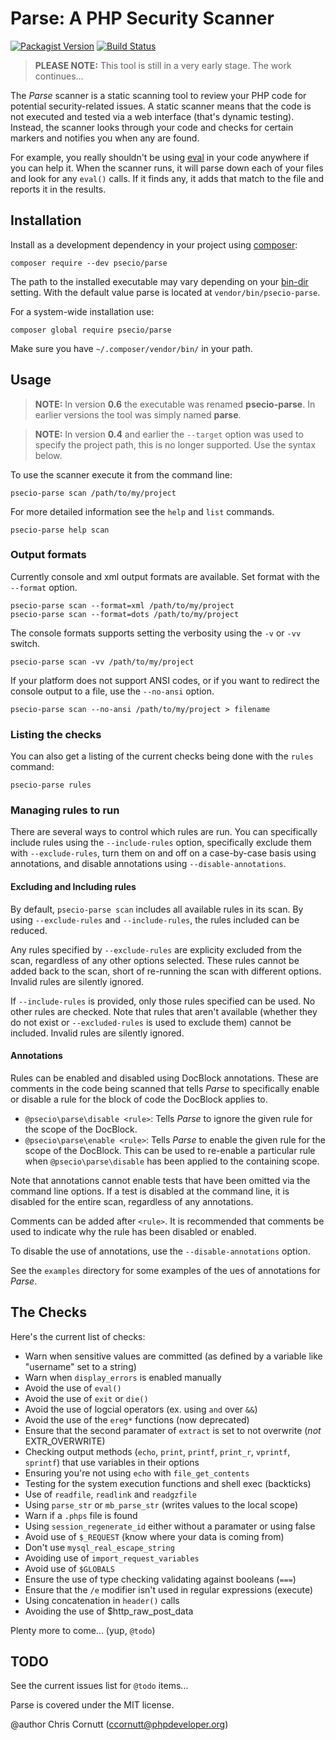 Parse: A PHP Security Scanner
=============================

[![Packagist Version](https://img.shields.io/packagist/v/psecio/parse.svg?style=flat-square)](https://packagist.org/packages/psecio/parse)
[![Build Status](https://img.shields.io/travis/psecio/parse/master.svg?style=flat-square)](https://travis-ci.org/psecio/parse)

> **PLEASE NOTE:** This tool is still in a very early stage. The work continues...

The *Parse* scanner is a static scanning tool to review your PHP code for potential security-related
issues. A static scanner means that the code is not executed and tested via a web interface (that's
dynamic testing). Instead, the scanner looks through your code and checks for certain markers and notifies
you when any are found.

For example, you really shouldn't be using [eval](http://php.net/eval) in your code anywhere if you can
help it. When the scanner runs, it will parse down each of your files and look for any `eval()` calls.
If it finds any, it adds that match to the file and reports it in the results.


Installation
------------
Install as a development dependency in your project using [composer](https://getcomposer.org/):

    composer require --dev psecio/parse

The path to the installed executable may vary depending on your
[bin-dir](https://getcomposer.org/doc/04-schema.md#config) setting. With the
default value parse is located at `vendor/bin/psecio-parse`.

For a system-wide installation use:

    composer global require psecio/parse

Make sure you have `~/.composer/vendor/bin/` in your path.


Usage
-----
> **NOTE:** In version **0.6** the executable was renamed **psecio-parse**. In earlier
> versions the tool was simply named **parse**.

> **NOTE:** In version **0.4** and earlier the `--target` option was used to specify the
> project path, this is no longer supported. Use the syntax below.

To use the scanner execute it from the command line:

    psecio-parse scan /path/to/my/project

For more detailed information see the `help` and `list` commands.

    psecio-parse help scan

### Output formats

Currently console and xml output formats are available. Set format with the `--format` option.

    psecio-parse scan --format=xml /path/to/my/project
    psecio-parse scan --format=dots /path/to/my/project

The console formats supports setting the verbosity using the `-v` or `-vv` switch.

    psecio-parse scan -vv /path/to/my/project

If your platform does not support ANSI codes, or if you want to redirect the console output
to a file, use the `--no-ansi` option.

    psecio-parse scan --no-ansi /path/to/my/project > filename

### Listing the checks

You can also get a listing of the current checks being done with the `rules` command:

    psecio-parse rules

### Managing rules to run

There are several ways to control which rules are run. You can specifically include rules using
the `--include-rules` option, specifically exclude them with `--exclude-rules`, turn them on and
off on a case-by-case basis using annotations, and disable annotations using
`--disable-annotations`.

#### Excluding and Including rules

By default, `psecio-parse scan` includes all available rules in its scan. By using
`--exclude-rules` and `--include-rules`, the rules included can be reduced.

Any rules specified by `--exclude-rules` are explicity excluded from the scan, regardless of any
other options selected. These rules cannot be added back to the scan, short of re-running the scan
with different options. Invalid rules are silently ignored.

If `--include-rules` is provided, only those rules specified can be used. No other rules are
checked. Note that rules that aren't available (whether they do not exist or `--excluded-rules` is
used to exclude them) cannot be included. Invalid rules are silently ignored.

#### Annotations

Rules can be enabled and disabled using DocBlock annotations. These are comments in the code being
scanned that tells *Parse* to specifically enable or disable a rule for the block of code the
DocBlock applies to.

* `@psecio\parse\disable <rule>`: Tells *Parse* to ignore the given rule for the scope of the
  DocBlock.
* `@psecio\parse\enable <rule>`: Tells *Parse* to enable the given rule for the scope of the
  DocBlock. This can be used to re-enable a particular rule when `@psecio\parse\disable` has been
  applied to the containing scope.

Note that annotations cannot enable tests that have been omitted via the command line options. If
a test is disabled at the command line, it is disabled for the entire scan, regardless of any
annotations.

Comments can be added after `<rule>`. It is recommended that comments be used to indicate why the
rule has been disabled or enabled.

To disable the use of annotations, use the `--disable-annotations` option.

See the `examples` directory for some examples of the ues of annotations for *Parse*.

The Checks
----------
Here's the current list of checks:

- Warn when sensitive values are committed (as defined by a variable like "username" set to a string)
- Warn when `display_errors` is enabled manually
- Avoid the use of `eval()`
- Avoid the use of `exit` or `die()`
- Avoid the use of logcial operators (ex. using `and` over `&&`)
- Avoid the use of the `ereg*` functions (now deprecated)
- Ensure that the second paramater of `extract` is set to not overwrite (*not* EXTR_OVERWRITE)
- Checking output methods (`echo`, `print`, `printf`, `print_r`, `vprintf`, `sprintf`) that use variables in their options
- Ensuring you're not using `echo` with `file_get_contents`
- Testing for the system execution functions and shell exec (backticks)
- Use of `readfile`, `readlink` and `readgzfile`
- Using `parse_str` or `mb_parse_str` (writes values to the local scope)
- Warn if a `.phps` file is found
- Using `session_regenerate_id` either without a paramater or using false
- Avoid use of `$_REQUEST` (know where your data is coming from)
- Don't use `mysql_real_escape_string`
- Avoiding use of `import_request_variables`
- Avoid use of `$GLOBALS`
- Ensure the use of type checking validating against booleans (`===`)
- Ensure that the `/e` modifier isn't used in regular expressions (execute)
- Using concatenation in `header()` calls
- Avoiding the use of $http_raw_post_data

Plenty more to come... (yup, `@todo`)


TODO
----
See the current issues list for `@todo` items...

Parse is covered under the MIT license.

@author Chris Cornutt (ccornutt@phpdeveloper.org)
